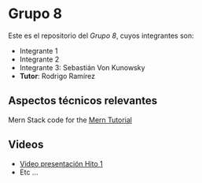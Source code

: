 # Grupo 8
Este es el repositorio del *Grupo 8*, cuyos integrantes son:
* Integrante 1
* Integrante 2
* Integrante 3: Sebastián Von Kunowsky
* **Tutor**: Rodrigo Ramírez


## Aspectos técnicos relevantes
Mern Stack code for the [Mern Tutorial](https://www.mongodb.com/languages/mern-stack-tutorial)

## Videos
* [Video presentación Hito 1](https://www.youtube.com/)
* Etc ...
